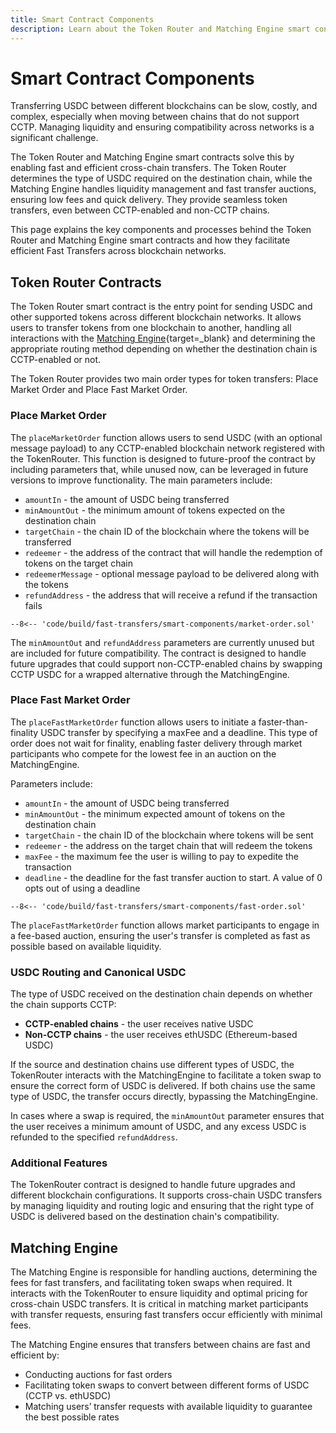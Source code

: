 ```yaml
---
title: Smart Contract Components
description: Learn about the Token Router and Matching Engine smart contracts that enable fast, efficient cross-chain USDC transfers across blockchain networks.
---
```


# Smart Contract Components

Transferring USDC between different blockchains can be slow, costly, and complex, especially when moving between chains that do not support CCTP. Managing liquidity and ensuring compatibility across networks is a significant challenge.

The Token Router and Matching Engine smart contracts solve this by enabling fast and efficient cross-chain transfers. The Token Router determines the type of USDC required on the destination chain, while the Matching Engine handles liquidity management and fast transfer auctions, ensuring low fees and quick delivery. They provide seamless token transfers, even between CCTP-enabled and non-CCTP chains.

This page explains the key components and processes behind the Token Router and Matching Engine smart contracts and how they facilitate efficient Fast Transfers across blockchain networks.

## Token Router Contracts 

The Token Router smart contract is the entry point for sending USDC and other supported tokens across different blockchain networks. It allows users to transfer tokens from one blockchain to another, handling all interactions with the [Matching Engine](#){target=\_blank} and determining the appropriate routing method depending on whether the destination chain is CCTP-enabled or not.

The Token Router provides two main order types for token transfers: Place Market Order and Place Fast Market Order.

### Place Market Order

The `placeMarketOrder` function allows users to send USDC (with an optional message payload) to any CCTP-enabled blockchain network registered with the TokenRouter. This function is designed to future-proof the contract by including parameters that, while unused now, can be leveraged in future versions to improve functionality. The main parameters include:

- `amountIn` - the amount of USDC being transferred
- `minAmountOut` - the minimum amount of tokens expected on the destination chain
- `targetChain` - the chain ID of the blockchain where the tokens will be transferred
- `redeemer` - the address of the contract that will handle the redemption of tokens on the target chain
- `redeemerMessage` - optional message payload to be delivered along with the tokens
- `refundAddress` - the address that will receive a refund if the transaction fails

```sol
--8<-- 'code/build/fast-transfers/smart-components/market-order.sol'
```

The `minAmountOut` and `refundAddress` parameters are currently unused but are included for future compatibility. The contract is designed to handle future upgrades that could support non-CCTP-enabled chains by swapping CCTP USDC for a wrapped alternative through the MatchingEngine.

### Place Fast Market Order

The `placeFastMarketOrder` function allows users to initiate a faster-than-finality USDC transfer by specifying a maxFee and a deadline. This type of order does not wait for finality, enabling faster delivery through market participants who compete for the lowest fee in an auction on the MatchingEngine.

Parameters include:

- `amountIn` - the amount of USDC being transferred
- `minAmountOut` - the minimum expected amount of tokens on the destination chain
- `targetChain` - the chain ID of the blockchain where tokens will be sent
- `redeemer` - the address on the target chain that will redeem the tokens
- `maxFee` - the maximum fee the user is willing to pay to expedite the transaction
- `deadline` - the deadline for the fast transfer auction to start. A value of 0 opts out of using a deadline

```sol
--8<-- 'code/build/fast-transfers/smart-components/fast-order.sol'
```

The `placeFastMarketOrder` function allows market participants to engage in a fee-based auction, ensuring the user's transfer is completed as fast as possible based on available liquidity.

### USDC Routing and Canonical USDC

The type of USDC received on the destination chain depends on whether the chain supports CCTP:

- **CCTP-enabled chains** - the user receives native USDC
- **Non-CCTP chains** - the user receives ethUSDC (Ethereum-based USDC)

If the source and destination chains use different types of USDC, the TokenRouter interacts with the MatchingEngine to facilitate a token swap to ensure the correct form of USDC is delivered. If both chains use the same type of USDC, the transfer occurs directly, bypassing the MatchingEngine.

In cases where a swap is required, the `minAmountOut` parameter ensures that the user receives a minimum amount of USDC, and any excess USDC is refunded to the specified `refundAddress`.

### Additional Features

The TokenRouter contract is designed to handle future upgrades and different blockchain configurations. It supports cross-chain USDC transfers by managing liquidity and routing logic and ensuring that the right type of USDC is delivered based on the destination chain's compatibility.

## Matching Engine

The Matching Engine is responsible for handling auctions, determining the fees for fast transfers, and facilitating token swaps when required. It interacts with the TokenRouter to ensure liquidity and optimal pricing for cross-chain USDC transfers. It is critical in matching market participants with transfer requests, ensuring fast transfers occur efficiently with minimal fees.

The Matching Engine ensures that transfers between chains are fast and efficient by:

- Conducting auctions for fast orders
- Facilitating token swaps to convert between different forms of USDC (CCTP vs. ethUSDC)
- Matching users’ transfer requests with available liquidity to guarantee the best possible rates